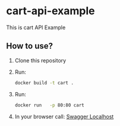 # cart-api-example
This is cart API Example


## How to use?

1. Clone this repository


2. Run:
   ``` bash
   docker build -t cart .
   ```
3. Run:
   ``` bash
   docker run   -p 80:80 cart
   ```
4. In your browser call:
  [Swagger Localhost](http://localhost:8000/docs)


